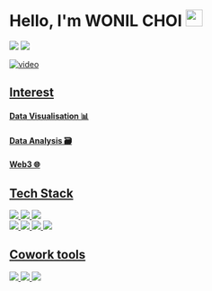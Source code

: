 <div align="left">

# Hello, I'm WONIL CHOI <img src="https://www.emojiall.com/images/240/skype/1f525.png" width="30px"/>
 <a href="mailto:go971231@gmail.com" target="_blank"><img src="https://img.shields.io/badge/go971231@gmail.com-EA4335?style=flat-square&logo=Gmail&logoColor=white"/></a>
 <a href="https://public.tableau.com/app/profile/wonil" target="_blank"><img src="https://img.shields.io/badge/WonilChoi-0A66C2?style=flat-square&logo=tableau&logoColor=white"/></a>




<a href="https://imgbb.com/"><img src="https://i.ibb.co/Wv6QfFk/video.gif" alt="video" border="0"></a><br /><a target='_blank' href='https://imgbb.com/'>
  
## Interest
#### Data Visualisation 📊</br>
#### Data Analysis 🗃️
#### Web3 🌐</br>

  
  
## Tech Stack

<div>
<img src="https://img.shields.io/badge/MySQL-4479A1?style=for-the-badge&logo=MySQL&logoColor=white">
<img src="https://img.shields.io/badge/Tableau-E97627?style=for-the-badge&logo=Tableau&logoColor=white">
<img src="https://img.shields.io/badge/python-3776AB?style=for-the-badge&logo=python&logoColor=white">
</br>
<img src="https://img.shields.io/badge/HTML5-E34F26?style=for-the-badge&logo=CSS3&logoColor=b">
<img src="https://img.shields.io/badge/CSS3-F68212?style=for-the-badge&logo=CSS3&logoColor=b">
<img src="https://img.shields.io/badge/-JavaScript-F7DF1E?style=for-the-badge&logo=JavaScript&logoColor=white"/>
<img src="https://img.shields.io/badge/React-61DAFB?style=for-the-badge&logo=React&logoColor=white"/>

</div>

## Cowork tools

<div>
<img src="https://img.shields.io/badge/Github-181717?style=for-the-badge&logo=Slack&logoColor=white"/>
<img src="https://img.shields.io/badge/Slack-4A154B?style=for-the-badge&logo=Slack&logoColor=white"/>
<img src="https://img.shields.io/badge/Notion-000000?style=for-the-badge&logo=Notion&logoColor=white"/>
<br/>
<br/>
</div>
</div>

